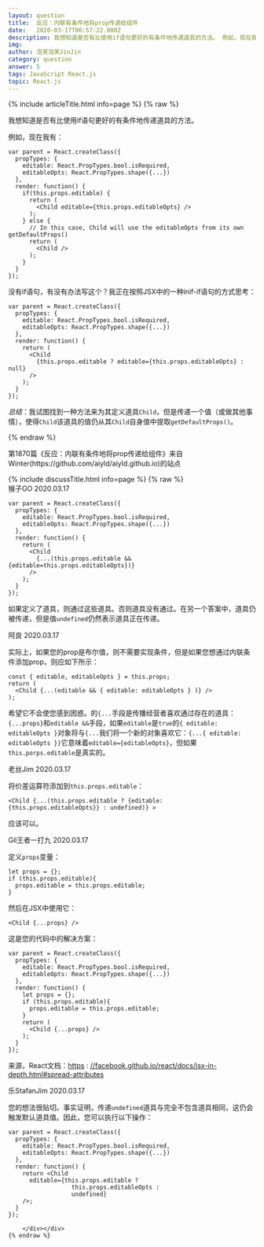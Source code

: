 ```yaml
---
layout: question
title:  反应：内联有条件地将prop传递给组件
date:   2020-03-17T06:57:22.000Z
description: 我想知道是否有比使用if语句更好的有条件地传递道具的方法。 例如，现在我有：var parent = React.createClass({  ...
img: 
author: 泡芙泡芙JinJin
category: question
answer: 5
tags: JavaScript React.js
topic: React.js
---
```

<div class="article-root">
  <div class="article">
    {% include articleTitle.html info=page %}
    {% raw %}
    <div class="article-content"><p><font style="vertical-align: inherit;"><font style="vertical-align: inherit;">我想知道是否有比使用if语句更好的有条件地传递道具的方法。 </font></font></p>

<p><font style="vertical-align: inherit;"><font style="vertical-align: inherit;">例如，现在我有：</font></font></p>

<pre><code>var parent = React.createClass({<font></font>
  propTypes: {<font></font>
    editable: React.PropTypes.bool.isRequired,<font></font>
    editableOpts: React.PropTypes.shape({...})<font></font>
  },<font></font>
  render: function() {<font></font>
    if(this.props.editable) {<font></font>
      return (<font></font>
        &lt;Child editable={this.props.editableOpts} /&gt;<font></font>
      );<font></font>
    } else {<font></font>
      // In this case, Child will use the editableOpts from its own getDefaultProps()<font></font>
      return (<font></font>
        &lt;Child /&gt;<font></font>
      );<font></font>
    }<font></font>
  }<font></font>
});<font></font>
</code></pre>

<p><font style="vertical-align: inherit;"><font style="vertical-align: inherit;">没有if语句，有没有办法写这个？</font><font style="vertical-align: inherit;">我正在按照JSX中的一种inif-if语句的方式思考：</font></font></p>

<pre><code>var parent = React.createClass({<font></font>
  propTypes: {<font></font>
    editable: React.PropTypes.bool.isRequired,<font></font>
    editableOpts: React.PropTypes.shape({...})<font></font>
  },<font></font>
  render: function() {<font></font>
    return (<font></font>
      &lt;Child <font></font>
        {this.props.editable ? editable={this.props.editableOpts} : null} <font></font>
      /&gt;<font></font>
    );<font></font>
  }<font></font>
});<font></font>
</code></pre>

<p><em><font style="vertical-align: inherit;"><font style="vertical-align: inherit;">总结</font></font></em><font style="vertical-align: inherit;"><font style="vertical-align: inherit;">：我试图找到一种方法来为其定义道具</font></font><code>Child</code><font style="vertical-align: inherit;"><font style="vertical-align: inherit;">，但是传递一个值（或做其他事情），使得</font></font><code>Child</code><font style="vertical-align: inherit;"><font style="vertical-align: inherit;">该道具的值仍从其</font></font><code>Child</code><font style="vertical-align: inherit;"><font style="vertical-align: inherit;">自身</font><font style="vertical-align: inherit;">值中提取</font></font><code>getDefaultProps()</code><font style="vertical-align: inherit;"><font style="vertical-align: inherit;">。</font></font></p></div>
    {% endraw %}
  </div>
  <p class="winter_mark">第1870篇《反应：内联有条件地将prop传递给组件》来自Winter(https://github.com/aiyld/aiyld.github.io)的站点</p>
  <div class="discuss-wrapper">
    {% include discussTitle.html info=page %}
    {% raw %}
    <div class="discuss-item">
        <div class="discuss-parent">
          <div class="discuss-meta">
            <span class="discuss-user">猴子GO</span>
            <span class="discuss-time">2020.03.17</span>
          </div>
          <div class="discuss-comment"><pre><code>var parent = React.createClass({<font></font>
  propTypes: {<font></font>
    editable: React.PropTypes.bool.isRequired,<font></font>
    editableOpts: React.PropTypes.shape({...})<font></font>
  },<font></font>
  render: function() {<font></font>
    return (<font></font>
      &lt;Child <font></font>
        {...(this.props.editable &amp;&amp; {editable=this.props.editableOpts})} <font></font>
      /&gt;<font></font>
    );<font></font>
  }<font></font>
});<font></font>
</code></pre>

<p><font style="vertical-align: inherit;"><font style="vertical-align: inherit;">如果定义了道具，则通过这些道具。</font><font style="vertical-align: inherit;">否则道具没有通过。</font><font style="vertical-align: inherit;">在另一个答案中，道具仍被传递，但是值</font></font><code>undefined</code><font style="vertical-align: inherit;"><font style="vertical-align: inherit;">仍然表示道具正在传递。</font></font></p></div>
        </div></div><div class="discuss-item">
        <div class="discuss-parent">
          <div class="discuss-meta">
            <span class="discuss-user">阿良</span>
            <span class="discuss-time">2020.03.17</span>
          </div>
          <div class="discuss-comment"><p><font style="vertical-align: inherit;"><font style="vertical-align: inherit;">实际上，如果您的prop是布尔值，则不需要实现条件，但是如果您想通过内联条件添加prop，则应如下所示：</font></font></p>

<pre><code>const { editable, editableOpts } = this.props;<font></font>
return (<font></font>
  &lt;Child {...(editable &amp;&amp; { editable: editableOpts } )} /&gt;<font></font>
);<font></font>
</code></pre>

<p><font style="vertical-align: inherit;"><font style="vertical-align: inherit;">希望它不会使您感到困惑。</font><font style="vertical-align: inherit;">的</font></font><code>{...</code><font style="vertical-align: inherit;"><font style="vertical-align: inherit;">手段是传播经营者喜欢通过存在的道具：</font></font><code>{...props}</code><font style="vertical-align: inherit;"><font style="vertical-align: inherit;">和</font></font><code>editable &amp;&amp;</code><font style="vertical-align: inherit;"><font style="vertical-align: inherit;">手段，如果</font></font><code>editable</code><font style="vertical-align: inherit;"><font style="vertical-align: inherit;">是</font></font><code>true</code><font style="vertical-align: inherit;"><font style="vertical-align: inherit;">的</font></font><code>{ editable: editableOpts }</code><font style="vertical-align: inherit;"><font style="vertical-align: inherit;">对象将与</font></font><code>{...</code><font style="vertical-align: inherit;"><font style="vertical-align: inherit;">我们将一个新的对象喜欢它：</font></font><code>{...{ editable: editableOpts }}</code><font style="vertical-align: inherit;"><font style="vertical-align: inherit;">它意味着</font></font><code>editable={editableOpts}</code><font style="vertical-align: inherit;"><font style="vertical-align: inherit;">，但如果</font></font><code>this.porps.editable</code><font style="vertical-align: inherit;"><font style="vertical-align: inherit;">是真实的。</font></font></p></div>
        </div></div><div class="discuss-item">
        <div class="discuss-parent">
          <div class="discuss-meta">
            <span class="discuss-user">老丝Jim</span>
            <span class="discuss-time">2020.03.17</span>
          </div>
          <div class="discuss-comment"><p><font style="vertical-align: inherit;"><font style="vertical-align: inherit;">将价差运算符添加到</font></font><code>this.props.editable</code><font style="vertical-align: inherit;"><font style="vertical-align: inherit;">：</font></font></p>

<pre><code>&lt;Child {...(this.props.editable ? {editable: {this.props.editableOpts}} : undefined)} &gt;
</code></pre>

<p><font style="vertical-align: inherit;"><font style="vertical-align: inherit;">应该可以。</font></font></p></div>
        </div></div><div class="discuss-item">
        <div class="discuss-parent">
          <div class="discuss-meta">
            <span class="discuss-user">Gil王者一打九</span>
            <span class="discuss-time">2020.03.17</span>
          </div>
          <div class="discuss-comment"><p><font style="vertical-align: inherit;"><font style="vertical-align: inherit;">定义</font></font><code>props</code><font style="vertical-align: inherit;"><font style="vertical-align: inherit;">变量：</font></font></p>

<pre><code>let props = {};<font></font>
if (this.props.editable){<font></font>
  props.editable = this.props.editable;<font></font>
}<font></font>
</code></pre>

<p><font style="vertical-align: inherit;"><font style="vertical-align: inherit;">然后在JSX中使用它：</font></font></p>

<pre><code>&lt;Child {...props} /&gt;
</code></pre>

<p><font style="vertical-align: inherit;"><font style="vertical-align: inherit;">这是您的代码中的解决方案：</font></font></p>

<pre><code>var parent = React.createClass({<font></font>
  propTypes: {<font></font>
    editable: React.PropTypes.bool.isRequired,<font></font>
    editableOpts: React.PropTypes.shape({...})<font></font>
  },<font></font>
  render: function() {<font></font>
    let props = {};<font></font>
    if (this.props.editable){<font></font>
      props.editable = this.props.editable;<font></font>
    }<font></font>
    return (<font></font>
      &lt;Child {...props} /&gt;<font></font>
    );<font></font>
  }<font></font>
});<font></font>
</code></pre>

<p><font style="vertical-align: inherit;"><font style="vertical-align: inherit;">来源，React文档：</font><a href="https://facebook.github.io/react/docs/jsx-in-depth.html#spread-attributes" rel="noreferrer"><font style="vertical-align: inherit;">https</font></a><font style="vertical-align: inherit;"> : </font></font><a href="https://facebook.github.io/react/docs/jsx-in-depth.html#spread-attributes" rel="noreferrer"><font style="vertical-align: inherit;"><font style="vertical-align: inherit;">//facebook.github.io/react/docs/jsx-in-depth.html#spread-attributes</font></font></a></p></div>
        </div></div><div class="discuss-item">
        <div class="discuss-parent">
          <div class="discuss-meta">
            <span class="discuss-user">乐StafanJim</span>
            <span class="discuss-time">2020.03.17</span>
          </div>
          <div class="discuss-comment"><p><font style="vertical-align: inherit;"><font style="vertical-align: inherit;">您的想法很贴切。</font><font style="vertical-align: inherit;">事实证明，传递</font></font><code>undefined</code><font style="vertical-align: inherit;"><font style="vertical-align: inherit;">道具与完全不包含道具相同，这仍会触发默认道具值。</font><font style="vertical-align: inherit;">因此，您可以执行以下操作：</font></font></p>

<pre><code>var parent = React.createClass({<font></font>
  propTypes: {<font></font>
    editable: React.PropTypes.bool.isRequired,<font></font>
    editableOpts: React.PropTypes.shape({...})<font></font>
  },<font></font>
  render: function() {<font></font>
    return &lt;Child <font></font>
      editable={this.props.editable ?<font></font>
                  this.props.editableOpts : <font></font>
                  undefined}<font></font>
    /&gt;;<font></font>
  }<font></font>
});<font></font>
</code></pre></div>
        </div></div>
    {% endraw %}
  </div>
<div>
